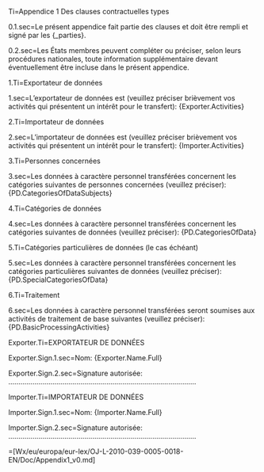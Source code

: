 Ti=Appendice 1 Des clauses contractuelles types

0.1.sec=Le présent appendice fait partie des clauses et doit être rempli et signé par les {_parties}.

0.2.sec=Les États membres peuvent compléter ou préciser, selon leurs procédures nationales, toute information supplémentaire devant éventuellement être incluse dans le présent appendice.

1.Ti=Exportateur de données

1.sec=L’exportateur de données est (veuillez préciser brièvement vos activités qui présentent un intérêt pour le transfert): {Exporter.Activities}

2.Ti=Importateur de données

2.sec=L’importateur de données est (veuillez préciser brièvement vos activités qui présentent un intérêt pour le transfert): {Importer.Activities}

3.Ti=Personnes concernées

3.sec=Les données à caractère personnel transférées concernent les catégories suivantes de personnes concernées (veuillez préciser): {PD.CategoriesOfDataSubjects}

4.Ti=Catégories de données

4.sec=Les données à caractère personnel transférées concernent les catégories suivantes de données (veuillez préciser): {PD.CategoriesOfData}

5.Ti=Catégories particulières de données (le cas échéant)

5.sec=Les données à caractère personnel transférées concernent les catégories particulières suivantes de données (veuillez préciser): {PD.SpecialCategoriesOfData}

6.Ti=Traitement

6.sec=Les données à caractère personnel transférées seront soumises aux activités de traitement de base suivantes (veuillez préciser): {PD.BasicProcessingActivities}


Exporter.Ti=EXPORTATEUR DE DONNÉES

Exporter.Sign.1.sec=Nom: {Exporter.Name.Full}

Exporter.Sign.2.sec=Signature autorisée: ..............................................................................................

Importer.Ti=IMPORTATEUR DE DONNÉES

Importer.Sign.1.sec=Nom: {Importer.Name.Full}

Importer.Sign.2.sec=Signature autorisée: ..............................................................................................

=[Wx/eu/europa/eur-lex/OJ-L-2010-039-0005-0018-EN/Doc/Appendix1_v0.md]
